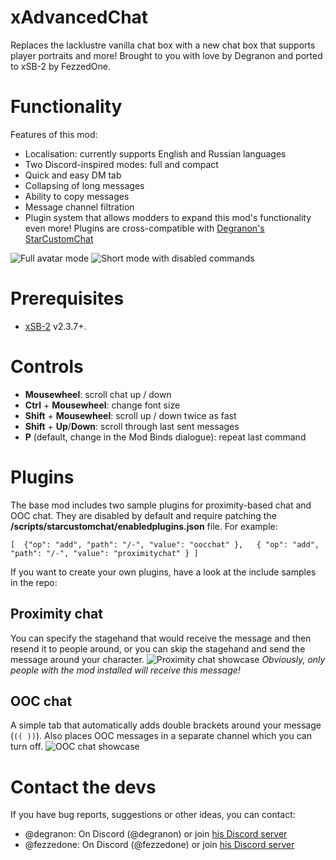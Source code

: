 # xAdvancedChat

Replaces the lacklustre vanilla chat box with a new chat box that supports player portraits and more!
Brought to you with love by Degranon and ported to xSB-2 by FezzedOne.

# Functionality

Features of this mod:

 - Localisation: currently supports English and Russian languages
 - Two Discord-inspired modes: full and compact
 - Quick and easy DM tab
 - Collapsing of long messages
 - Ability to copy messages
 - Message channel filtration
 - Plugin system that allows modders to expand this mod's functionality even more! Plugins are cross-compatible with [Degranon's StarCustomChat](https://github.com/KrashV/StarCustomChat)

![Full avatar mode](https://i.imgur.com/yLO8qWg.png)
![Short mode with disabled commands](https://i.imgur.com/oXtXDp7.png)

# Prerequisites

- [xSB-2](https://github.com/FezzedOne/xSB-2) v2.3.7+.

# Controls

 - **Mousewheel**: scroll chat up / down
 - **Ctrl** + **Mousewheel**: change font size
 - **Shift** + **Mousewheel**: scroll up / down twice as fast
 - **Shift** + **Up**/**Down**: scroll through last sent messages
 - **P** (default, change in the Mod Binds dialogue): repeat last command

# Plugins

The base mod includes two sample plugins for proximity-based chat and OOC chat.
They are disabled by default and require patching the **/scripts/starcustomchat/enabledplugins.json** file. For example:

    [  {"op": "add", "path": "/-", "value": "oocchat" },   { "op": "add", "path": "/-", "value": "proximitychat" } ]

If you want to create your own plugins, have a look at the include samples in the repo:

## Proximity chat

You can specify the stagehand that would receive the message and then resend it to people around, or you can skip the stagehand and send the message around your character. 
![Proximity chat showcase](https://i.imgur.com/fbnNKF0.png)
*Obviously, only people with the mod installed will receive this message!*

## OOC chat

A simple tab that automatically adds double brackets around your message (`(( ))`). Also places OOC messages in a separate channel which you can turn off.
![OOC chat showcase](https://i.imgur.com/AeTFO7a.png)

# Contact the devs

If you have bug reports, suggestions or other ideas, you can contact:
- @degranon: On Discord (@degranon) or join [his Discord server](https://discord.gg/gnu8xRjS9p)
- @fezzedone: On Discord (@fezzedone) or join [his Discord server](https://discord.gg/S46Gk2t)

